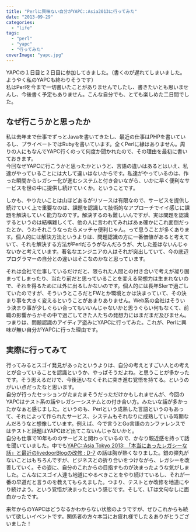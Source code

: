 ```yaml
---
title: "Perlに興味ない自分がYAPC::Asia2013に行ってみた"
date: "2013-09-29"
categories: 
  - "life"
tags: 
  - "perl"
  - "yapc"
  - "行ってみた"
coverImage: "yapc.jpg"
---
```


YAPCの１日目と２日目に参加してきました。（書くのが遅れてしまいました。ようやく私のYAPCも終わりそうです）  
私はPerlを今まで一切書いたことがありませんでしたし、書きたいとも思いませんし、今後書く予定もありません。こんな自分でも、とても楽しめた二日間でした。

## なぜ行こうかと思ったか

私は去年まで仕事でずっとJavaを書いてきたし、最近の仕事はPHPを書いているし、プライベートではRubyを書いています。全くPerlに縁はありません。周りの人にもなんでYAPC行くのって何度か聞かれたので、その理由を最初に書いておきます。  
今回なぜYAPCに行こうかと思ったかというと、言語の違いはあるとはいえ、私達がやっていることには大して違いはないからです。私達がやっているのは、作った瞬間からレガシー化が進むシステムと付き合いながら、いかに早く便利なサービスを世の中に提供し続けていくか。ということです。

しかも、やりたいことは山ほどあるがリソースは有限なので、サービスを提供し続けていく上で重要なのは、課題を認識して技術的なアプローチでイイ感じに課題を解決していく能力なのです。解決するのも難しいんですが、実は問題を認識するというのは結構難しくて、他の人に言われてみればあぁ確かにこれ面倒だったとか、うわそれこうなったらメッチャ便利じゃん。って思うことが多くあります。個人的には解決方法というよりは、問題認識の方に一番価値があると考えていて、それを解決する方法がPerlだろうがなんだろうが、大した差はないんじゃないかと考えています。著名なエンジニアの人はそれが突出していて、今の底辺プログラマーの自分との違いはそこなのかなと思っています。

それは会社で仕事しているだけだと、限られた人間との付き合いで考えが凝り固まってしまったり、当たり前だと思っていることを変える発想力は生まれないので、それを得るためには外に出るしかないのです。個人的には長年SIerで過ごしていたのですが、そういうところだとFWとか環境とかは決まっていて、その決まり事を大きく変えるということがあまりありません。Web系の会社はそういう決まり事が少しぐらい合ってもいいんじゃないかと思うぐらい何もなくて、前職の影響からかその中で過ごしてきた人たちの発想力にはまだまだ及びません。  
つまりは、問題認識のアイディア盗みにYAPCに行ってみた。これが、Perlに興味が無い自分がYAPCに行った理由です。

## 実際に行ってみて

行ってみるとスゴイ発見があったというよりは、自分の考えとすごい人との考えとが合っていることを認識というか、やっぱそうだよね。と思うことが多かったです。そう思えるだけで、今後迷いなくそれに突き進む覚悟を持てる。というのがいい点だったなと思います。  
自分が行ったセッションがたまたまそうだっただけかもしれませんが、今回のYAPCはテスト系の話やレガシーシステムとの付き合い方。みたいな話が多かったかなぁと感じました。というのも、Perlという成熟した言語というのもあって、それによって作られたサービス、システムもそれなりに成熟している時期なんだろうなと想像しています。例えば、今で言うとGo言語のカンファレンスではテストと話題はYAPCほど出てこないんじゃないかと。  
自分も仕事で10年もののサービスと関わっているので、かなり親近感を持って話を聞いていました。中でも[YAPC::Asia Tokyo 2013: 「本当にあったレガシーな話」と最近のlivedoorBlogの改修 : D-7](http://lestrrat.ldblog.jp/archives/33304423.html) の話は胸が熱くなりました。銀の弾丸がないことはもちろんですが、ビジネスとの折り合いをつけながら、レガシーを改善していく。その姿に、自分のこれからの目指すものが決まったような気がしました。こんなにスゴイ人達も地道にやるべきことをやり続けているし、それが一番の早道だと言うのを教えてもらえました。つまり、テストとか改修を地道にやり続けよう。という覚悟が決まったという感じです。そして、LTは文句なしに面白かったです。

来年からのYAPCはどうなるかわからない状態のようですが、ぜひこれからも続いて欲しいイベントです。関係者の方々本当にお疲れ様でした＆ありがとうございました！
